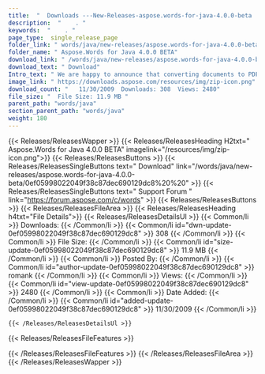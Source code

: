 ```yaml
---
title:  "  Downloads ---New-Releases-aspose.words-for-java-4.0.0-beta . " 
description:  "    . " 
keywords:  "    . " 
page_type:  single_release_page
folder_link: " words/java/new-releases/aspose.words-for-java-4.0.0-beta/"
folder_name: " Aspose.Words for Java 4.0.0 BETA"
download_link: " /words/java/new-releases/aspose.words-for-java-4.0.0-beta/0ef05998022049f38c87dec690129dc8"
download_text: " Download"
Intro_text: " We are happy to announce that converting documents to PDF is now available in As..."
image_link: " https://downloads.aspose.com/resources/img/zip-icon.png"
download_count: "   11/30/2009  Downloads: 308  Views: 2480"
file_size: "  File Size: 11.9 MB "
parent_path: "words/java"
section_parent_path: "words/java"
weight: 180 
---
```


{{< Releases/ReleasesWapper >}}
  {{< Releases/ReleasesHeading H2txt=" Aspose.Words for Java 4.0.0 BETA" imagelink="/resources/img/zip-icon.png">}}
  {{< Releases/ReleasesButtons >}}
    {{< Releases/ReleasesSingleButtons text=" Download" link="/words/java/new-releases/aspose.words-for-java-4.0.0-beta/0ef05998022049f38c87dec690129dc8%20%20" >}}
    {{< Releases/ReleasesSingleButtons text=" Support Forum " link="https://forum.aspose.com/c/words" >}}
  {{< Releases/ReleasesButtons >}}
  {{< Releases/ReleasesFileArea >}}
    {{< Releases/ReleasesHeading h4txt="File Details">}}
    {{< Releases/ReleasesDetailsUl >}}
            {{< Common/li  >}} Downloads: {{< /Common/li >}} 
      {{< Common/li id="dwn-update-0ef05998022049f38c87dec690129dc8" >}} 308 {{< /Common/li >}} 
      {{< Common/li  >}} File Size: {{< /Common/li >}} 
      {{< Common/li id="size-update-0ef05998022049f38c87dec690129dc8" >}} 11.9 MB {{< /Common/li >}} 
      {{< Common/li  >}} Posted By: {{< /Common/li >}} 
      {{< Common/li id="author-update-0ef05998022049f38c87dec690129dc8" >}} romank {{< /Common/li >}} 
      {{< Common/li  >}} Views: {{< /Common/li >}} 
      {{< Common/li id="view-update-0ef05998022049f38c87dec690129dc8" >}} 2480 {{< /Common/li >}} 
      {{< Common/li  >}} Date Added: {{< /Common/li >}} 
      {{< Common/li id="added-update-0ef05998022049f38c87dec690129dc8" >}} 11/30/2009 {{< /Common/li >}} 

    {{< /Releases/ReleasesDetailsUl >}}

  {{< Releases/ReleasesFileFeatures >}}
      
  {{< /Releases/ReleasesFileFeatures >}}
 {{< /Releases/ReleasesFileArea >}}
{{< /Releases/ReleasesWapper >}}


